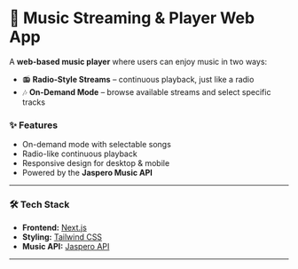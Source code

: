 # 🎵 Music Streaming & Player Web App

A **web-based music player** where users can enjoy music in two ways:

- 📻 **Radio-Style Streams** – continuous playback, just like a radio  
- 🎶 **On-Demand Mode** – browse available streams and select specific tracks  

### ✨ Features
- On-demand mode with selectable songs  
- Radio-like continuous playback  
- Responsive design for desktop & mobile  
- Powered by the **Jaspero Music API**  

---

### 🛠️ Tech Stack
- **Frontend:** [Next.js](https://nextjs.org/)  
- **Styling:** [Tailwind CSS](https://tailwindcss.com/)  
- **Music API:** [Jaspero API](https://jaspero.co/)  

---
